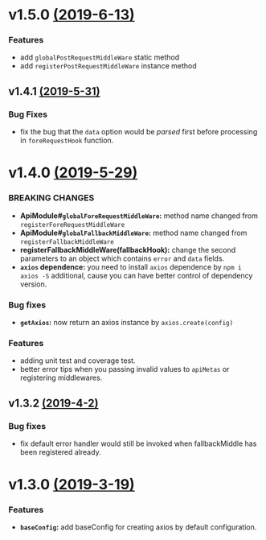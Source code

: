 # v1.5.0 [(2019-6-13)](https://github.com/CalvinVon/axios-api-module/compare/v1.4.1...v1.5.0)
### Features
- add `globalPostRequestMiddleWare` static method
- add `registerPostRequestMiddleWare` instance method

## v1.4.1 [(2019-5-31)](https://github.com/CalvinVon/axios-api-module/compare/v1.4.0...v1.4.1)
### Bug Fixes
- fix the bug that the `data` option would be *parsed* first before processing in `foreRequestHook` function.

# v1.4.0 [(2019-5-29)](https://github.com/CalvinVon/axios-api-module/compare/v1.3.2release...v1.4.0)

### BREAKING CHANGES
- **ApiModule#`globalForeRequestMiddleWare`:** method name changed from `registerForeRequestMiddleWare`
- **ApiModule#`globalFallbackMiddleWare`:** method name changed from `registerFallbackMiddleWare`
- **registerFallbackMiddleWare(fallbackHook):** change the second parameters to an object which contains `error` and `data` fields.
- **`axios` dependence:** you need to install `axios` dependence by `npm i axios -S` additional, cause you can have better control of dependency version.

### Bug fixes
- **`getAxios`:** now return an axios instance by `axios.create(config)`

### Features
- adding unit test and coverage test.
- better error tips when you passing invalid values to `apiMetas` or registering middlewares.

## v1.3.2 [(2019-4-2)](https://github.com/CalvinVon/axios-api-module/compare/v1.3.0...v1.3.2release)
### Bug fixes
- fix default error handler would still be invoked when fallbackMiddle has been registered already.

# v1.3.0 [(2019-3-19)](https://github.com/CalvinVon/axios-api-module/compare/v1.2.0...v1.3.0)
### Features
- **`baseConfig`:** add baseConfig for creating axios by default configuration.
